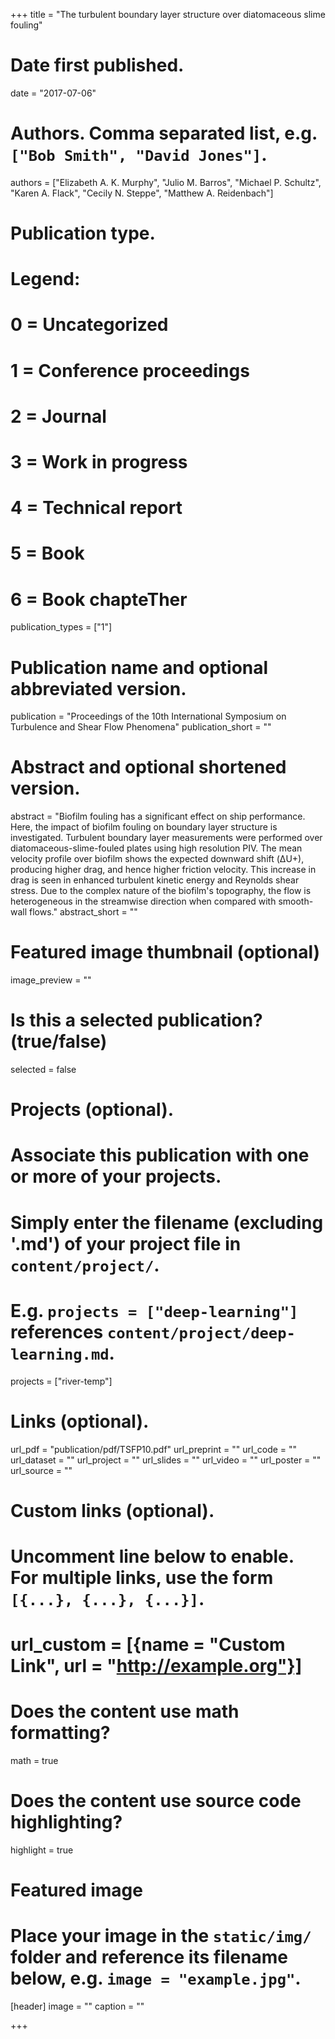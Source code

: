 +++
title = "The turbulent boundary layer structure over diatomaceous slime fouling"

# Date first published.
date = "2017-07-06"

# Authors. Comma separated list, e.g. `["Bob Smith", "David Jones"]`.
authors = ["Elizabeth A. K. Murphy", "Julio M. Barros", "Michael P. Schultz", "Karen A. Flack", "Cecily N. Steppe", "Matthew A. Reidenbach"]

# Publication type.
# Legend:
# 0 = Uncategorized
# 1 = Conference proceedings
# 2 = Journal
# 3 = Work in progress
# 4 = Technical report
# 5 = Book
# 6 = Book chapteTher
publication_types = ["1"]

# Publication name and optional abbreviated version.
publication = "Proceedings of the 10th International Symposium on Turbulence and Shear Flow Phenomena"
publication_short = ""

# Abstract and optional shortened version.
abstract = "Biofilm fouling has a significant effect on ship performance. Here, the impact of biofilm fouling on boundary layer structure is investigated. Turbulent boundary layer measurements were performed over diatomaceous-slime-fouled plates using high resolution PIV. The mean velocity profile over biofilm shows the expected downward shift (ΔU+), producing higher drag, and hence higher friction velocity. This increase in drag is seen in enhanced turbulent kinetic energy and Reynolds shear stress. Due to the complex nature of the biofilm's topography, the flow is heterogeneous in the streamwise direction when compared with smooth-wall flows."
abstract_short = ""

# Featured image thumbnail (optional)
image_preview = ""

# Is this a selected publication? (true/false)
selected = false

# Projects (optional).
#   Associate this publication with one or more of your projects.
#   Simply enter the filename (excluding '.md') of your project file in `content/project/`.
#   E.g. `projects = ["deep-learning"]` references `content/project/deep-learning.md`.
projects = ["river-temp"]

# Links (optional).
url_pdf = "publication/pdf/TSFP10.pdf"
url_preprint = ""
url_code = ""
url_dataset = ""
url_project = ""
url_slides = ""
url_video = ""
url_poster = ""
url_source = ""

# Custom links (optional).
#   Uncomment line below to enable. For multiple links, use the form `[{...}, {...}, {...}]`.
# url_custom = [{name = "Custom Link", url = "http://example.org"}]

# Does the content use math formatting?
math = true

# Does the content use source code highlighting?
highlight = true

# Featured image
# Place your image in the `static/img/` folder and reference its filename below, e.g. `image = "example.jpg"`.
[header]
image = ""
caption = ""

+++
